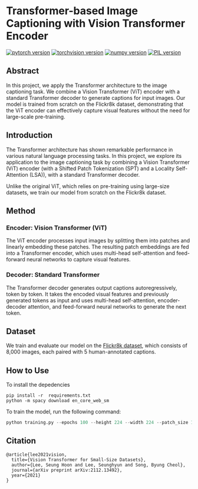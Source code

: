 # Transformer-based Image Captioning with Vision Transformer Encoder

[![pytorch version](https://img.shields.io/badge/pytorch-2.1.2-yellow.svg)](https://pypi.org/project/torch/2.1.2-/)
[![torchvision version](https://img.shields.io/badge/torchvision-0.16.2-yellow.svg)](https://pypi.org/project/torchvision/0.16.2-/)
[![numpy version](https://img.shields.io/badge/numpy-1.26.4-blue.svg)](https://pypi.org/project/numpy/1.26.4/)
[![PIL version](https://img.shields.io/badge/PIL-10.2.0-green.svg)](https://pypi.org/project/Pillow/10.2.0/)
## Abstract

In this project, we apply the Transformer architecture to the image captioning task. We combine a Vision Transformer (ViT) encoder with a standard Transformer decoder to generate captions for input images. Our model is trained from scratch on the Flickr8k dataset, demonstrating that the ViT encoder can effectively capture visual features without the need for large-scale pre-training.

## Introduction

The Transformer architecture has shown remarkable performance in various natural language processing tasks. In this project, we explore its application to the image captioning task by combining a Vision Transformer (ViT) encoder (with a Shifted Patch Tokenization (SPT) and a Locality Self-Attention (LSA)), with a standard Transformer decoder.

Unlike the original ViT, which relies on pre-training using large-size datasets, we train our model from scratch on the Flickr8k dataset.

## Method

### Encoder: Vision Transformer (ViT)

The ViT encoder processes input images by splitting them into patches and linearly embedding these patches. The resulting patch embeddings are fed into a Transformer encoder, which uses multi-head self-attention and feed-forward neural networks to capture visual features.

### Decoder: Standard Transformer

The Transformer decoder generates output captions autoregressively, token by token. It takes the encoded visual features and previously generated tokens as input and uses multi-head self-attention, encoder-decoder attention, and feed-forward neural networks to generate the next token.

## Dataset

We train and evaluate our model on the [Flickr8k dataset](http://nlp.cs.illinois.edu/HockenmaierGroup/Framing_Image_Description/Krasin_et_al_CVPR13.pdf), which consists of 8,000 images, each paired with 5 human-annotated captions. 

## How to Use
To install the depedencies
```
pip install -r  requirements.txt
python -m spacy download en_core_web_sm
```
To train the model, run the following command:

```python
python training.py --epochs 100 --height 224 --width 224 --patch_size 16
```


## Citation

```
@article{lee2021vision,
  title={Vision Transformer for Small-Size Datasets},
  author={Lee, Seung Hoon and Lee, Seunghyun and Song, Byung Cheol},
  journal={arXiv preprint arXiv:2112.13492},
  year={2021}
}
```

